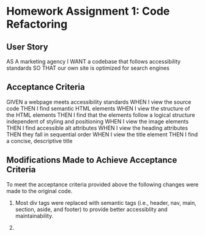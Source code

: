 # Homework Assignment 1: Code Refactoring

## User Story

AS A marketing agency
I WANT a codebase that follows accessibility standards
SO THAT our own site is optimized for search engines

## Acceptance Criteria

GIVEN a webpage meets accessibility standards
WHEN I view the source code
THEN I find semantic HTML elements
WHEN I view the structure of the HTML elements
THEN I find that the elements follow a logical structure independent of styling and positioning
WHEN I view the image elements
THEN I find accessible alt attributes
WHEN I view the heading attributes
THEN they fall in sequential order
WHEN I view the title element
THEN I find a concise, descriptive title

## Modifications Made to Achieve Acceptance Criteria

To meet the acceptance criteria provided above the following changes were made to the original code.

1. Most div tags were replaced with semantic tags (i.e., header, nav, main, section, aside, and footer) to provide better accessiblity and maintainability.

2.
